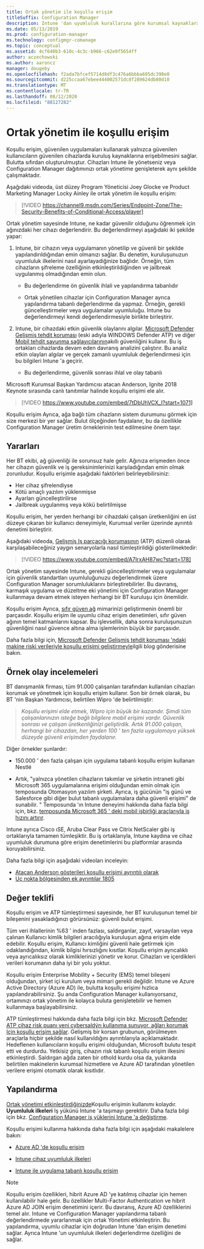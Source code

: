 ```yaml
---
title: Ortak yönetim ile koşullu erişim
titleSuffix: Configuration Manager
description: Intune 'dan uyumluluk kurallarına göre kurumsal kaynaklara Kullanıcı erişimini denetleme
ms.date: 05/13/2019
ms.prod: configuration-manager
ms.technology: configmgr-comanage
ms.topic: conceptual
ms.assetid: 4cf640b3-610c-4c3c-b966-c62e9f5654ff
author: aczechowski
ms.author: aaroncz
manager: dougeby
ms.openlocfilehash: f2ada7bfcef5714d8df3c476a6bbba695dc398e0
ms.sourcegitcommit: d225ccaa67ebee444002571dc8f289624db80d10
ms.translationtype: MT
ms.contentlocale: tr-TR
ms.lasthandoff: 08/12/2020
ms.locfileid: "88127282"
---
```

# <a name="conditional-access-with-co-management"></a>Ortak yönetim ile koşullu erişim

Koşullu erişim, güvenilen uygulamaları kullanarak yalnızca güvenilen kullanıcıların güvenilen cihazlarda kuruluş kaynaklarına erişebilmesini sağlar. Bulutta sıfırdan oluşturulmuştur. Cihazları Intune ile yönetseniz veya Configuration Manager dağıtımınızı ortak yönetime genişleterek aynı şekilde çalışmaktadır.

Aşağıdaki videoda, üst düzey Program Yöneticisi Joey Glocke ve Product Marketing Manager Locky Ainley ile ortak yönetim ile koşullu erişim:

> [!VIDEO https://channel9.msdn.com/Series/Endpoint-Zone/The-Security-Benefits-of-Conditional-Access/player]

Ortak yönetim sayesinde Intune, ne kadar güvenilir olduğunu öğrenmek için ağınızdaki her cihazı değerlendirir. Bu değerlendirmeyi aşağıdaki iki şekilde yapar:

1. Intune, bir cihazın veya uygulamanın yönetilip ve güvenli bir şekilde yapılandırıldığından emin olmanızı sağlar. Bu denetim, kuruluşunuzun uyumluluk ilkelerini nasıl ayarlayadiğinize bağlıdır. Örneğin, tüm cihazların şifreleme özelliğinin etkinleştirildiğinden ve jailbreak uygulanmış olmadığından emin olun.  

    - Bu değerlendirme ön güvenlik ihlali ve yapılandırma tabanlıdır  

    - Ortak yönetilen cihazlar için Configuration Manager ayrıca yapılandırma tabanlı değerlendirme da yapmaz. Örneğin, gerekli güncelleştirmeler veya uygulamalar uyumluluğu. Intune bu değerlendirmeyi kendi değerlendirmesiyle birlikte birleştirir.  

2. Intune, bir cihazdaki etkin güvenlik olaylarını algılar. [Microsoft Defender Gelişmiş tehdit koruması](/windows/security/threat-protection/microsoft-defender-atp/microsoft-defender-advanced-threat-protection) (eski adıyla WINDOWS Defender ATP) ve diğer [Mobil tehdit savunma sağlayıcılarının](https://www.lookout.com/about/partners/microsoft)akıllı güvenliğini kullanır. Bu iş ortakları cihazlarda devam eden davranış analizini çalıştırır. Bu analiz etkin olayları algılar ve gerçek zamanlı uyumluluk değerlendirmesi için bu bilgileri Intune 'a geçirir.  

    - Bu değerlendirme, güvenlik sonrası ihlal ve olay tabanlı  

Microsoft Kurumsal Başkan Yardımcısı atacan Anderson, Ignite 2018 Keynote sırasında canlı tanıtımlar halinde koşullu erişimi ele alır. 

> [!VIDEO https://www.youtube.com/embed/7tDbUhVCX_I?start=1071]

Koşullu erişim Ayrıca, ağa bağlı tüm cihazların sistem durumunu görmek için size merkezi bir yer sağlar. Bulut ölçeğinden faydalanır, bu da özellikle Configuration Manager üretim örneklerinin test edilmesine önem taşır.


## <a name="benefits"></a>Yararları

Her BT ekibi, ağ güvenliği ile sorunsuz hale gelir. Ağınıza erişmeden önce her cihazın güvenlik ve iş gereksinimlerinizi karşıladığından emin olmak zorunludur. Koşullu erişimle aşağıdaki faktörleri belirleyebilirsiniz: 
- Her cihaz şifrelendiyse  
- Kötü amaçlı yazılım yüklenmişse  
- Ayarları güncelleştirilirse  
- Jailbreak uygulanmış veya kökü belirtilmişse  

Koşullu erişim, her yerden herhangi bir cihazdaki çalışan üretkenliğini en üst düzeye çıkaran bir kullanıcı deneyimiyle, Kurumsal veriler üzerinde ayrıntılı denetimi birleştirir.

Aşağıdaki videoda, [Gelişmiş Iş parçacığı korumasının](https://www.microsoft.com/windowsforbusiness/windows-atp) (ATP) düzenli olarak karşılaşabileceğiniz yaygın senaryolarla nasıl tümleştirildiği gösterilmektedir:

> [!VIDEO https://www.youtube.com/embed/A7IrxAH87wc?start=178]

Ortak yönetim sayesinde Intune, gerekli güncelleştirmeler veya uygulamalar için güvenlik standartları uyumluluğunuzu değerlendirmek üzere Configuration Manager sorumluluklarını birleştirebilirler. Bu davranış, karmaşık uygulama ve düzeltme eki yönetimi için Configuration Manager kullanmaya devam etmek isteyen herhangi bir BT kuruluşu için önemlidir.

Koşullu erişim Ayrıca, [sıfır güven ağ](https://cloudblogs.microsoft.com/microsoftsecure/2018/06/14/building-zero-trust-networks-with-microsoft-365/) mimarinizi geliştirmenin önemli bir parçasıdır. Koşullu erişim ile uyumlu cihaz erişim denetimleri, sıfır güven ağının temel katmanlarını kapsar. Bu işlevsellik, daha sonra kuruluşunuzun güvenliğini nasıl güvence altına alma işlemlerinin büyük bir parçasıdır.

Daha fazla bilgi için, [Microsoft Defender Gelişmiş tehdit koruması 'ndaki makine riski verileriyle koşullu erişimi geliştirmeyle](https://techcommunity.microsoft.com/t5/Enterprise-Mobility-Security/Enhancing-conditional-access-with-machine-risk-data-from-Windows/ba-p/250559)ilgili blog gönderisine bakın.



## <a name="case-studies"></a>Örnek olay incelemeleri

BT danışmanlık firması, tüm 91.000 çalışanları tarafından kullanılan cihazları korumak ve yönetmek için koşullu erişim kullanır. Son bir örnek olarak, bu BT 'nin Başkan Yardımcısı, belirtilen Wipro 'de belirtilmiştir:

> *Koşullu erişimi elde etmek, Wipro için büyük bir kazandır. Şimdi tüm çalışanlarınızın isteğe bağlı bilgilere mobil erişimi vardır.* 
>  *Güvenlik sonrası ve çalışan üretkenliğinizi geliştirdik. Artık 91.000 çalışan, herhangi bir cihazdan, her yerden 100 ' ten fazla uygulamaya yüksek düzeyde güvenli erişimden faydalanır.*

<!-- waiting for the case study to be public
For more information, see [Wipro drives mobile productivity with Microsoft cloud security tools to improve customer engagements](https://customers.microsoft.com/story/446f72f9-2f50-4697-b688-6d279786e010)
-->

Diğer örnekler şunlardır: 

- 150.000 ' den fazla çalışan için uygulama tabanlı koşullu erişim kullanan Nestlé  

- Artık, "yalnızca yönetilen cihazların takımlar ve şirketin intraneti gibi Microsoft 365 uygulamalarına erişimi olduğundan emin olmak için temposunda Otomasyon yazılım şirketi. Ayrıca, iş gücünün "iş günü ve Salesforce gibi diğer bulut tabanlı uygulamalara daha güvenli erişimi" de sunabilir. " Temposunda 'ın Intune deneyimi hakkında daha fazla bilgi için, bkz. [temposunda Microsoft 365 ' deki mobil işbirliği araçlarıyla iş hızını artırır](https://customers.microsoft.com/story/cadence-partner-professional-services-microsoft-365).

Intune ayrıca Cisco ıSE, Aruba Clear Pass ve Citrix NetScaler gibi iş ortaklarıyla tamamen tümleşiktir. Bu iş ortaklarıyla, Intune kaydına ve cihaz uyumluluk durumuna göre erişim denetimlerini bu platformlar arasında koruyabilirsiniz.

Daha fazla bilgi için aşağıdaki videoları inceleyin:
- [Atacan Anderson gösterileri koşullu erişimi ayrıntılı olarak](https://youtu.be/8321obNofgM?t=547)  
- [Uç nokta bölgesinden ek ayrıntılar 1805](https://youtu.be/f-ILlEuBFZg?t=196)  


## <a name="value-proposition"></a>Değer teklifi

Koşullu erişim ve ATP tümleştirmesi sayesinde, her BT kuruluşunun temel bir bileşenini yasakladığınızı görürsünüz: güvenli bulut erişimi.

Tüm veri ihlallerinin %63 ' inden fazlası, saldırganlar, zayıf, varsayılan veya çalınan Kullanıcı kimlik bilgileri aracılığıyla kuruluşun ağına erişim elde edebilir. Koşullu erişim, Kullanıcı kimliğini güvenli hale getirmek için odaklandığından, kimlik bilgisi hırsızlığını kısıtlar. Koşullu erişim ayrıcalıklı veya ayrıcalıksız olarak kimliklerinizi yönetir ve korur. Cihazları ve içerdikleri verileri korumanın daha iyi bir yolu yoktur.

Koşullu erişim Enterprise Mobility + Security (EMS) temel bileşeni olduğundan, şirket içi kurulum veya mimari gerekli değildir. Intune ve Azure Active Directory (Azure AD) ile, bulutta koşullu erişimi hızlıca yapılandırabilirsiniz. Şu anda Configuration Manager kullanıyorsanız, ortamınızı ortak yönetim ile kolayca buluta genişletebilir ve hemen kullanmaya başlayabilirsiniz.

ATP tümleştirmesi hakkında daha fazla bilgi için bkz. [Microsoft Defender ATP cihaz risk puanı yeni cybersaldýrı kullanıma sunuyor, ağları korumak Için koşullu erişim sağlar](https://cloudblogs.microsoft.com/microsoftsecure/2018/11/28/windows-defender-atp-device-risk-score-exposes-new-cyberattack-drives-conditional-access-to-protect-networks/). Gelişmiş bir korsan grubunun, görülmeyen araçlarla hiçbir şekilde nasıl kullanıldığını ayrıntılarıyla açıklamaktadır. Hedeflenen kullanıcıların koşullu erişimi olduğundan, Microsoft bulutu tespit etti ve durdurdu. Yetkisiz giriş, cihazın risk tabanlı koşullu erişim ilkesini etkinleştirdi. Saldırgan ağda zaten bir othold kurdu olsa da, yukarıda belirtilen makinelerin kurumsal hizmetlere ve Azure AD tarafından yönetilen verilere erişimi otomatik olarak kısıtlıdır.



## <a name="configure"></a>Yapılandırma

[Ortak yönetimi etkinleştirdiğinizde](how-to-enable.md)Koşullu erişimin kullanımı kolaydır. **Uyumluluk ilkeleri** Iş yükünü Intune 'a taşımayı gerektirir. Daha fazla bilgi için bkz. [Configuration Manager iş yüklerini Intune 'a değiştirme](how-to-switch-workloads.md). 

Koşullu erişimi kullanma hakkında daha fazla bilgi için aşağıdaki makalelere bakın: 

- [Azure AD 'de koşullu erişim](https://docs.microsoft.com/azure/active-directory/conditional-access/overview)  

- [Intune cihaz uyumluluk ilkeleri](https://docs.microsoft.com/intune/device-compliance)  

- [Intune ile uygulama tabanlı koşullu erişim](https://docs.microsoft.com/intune/app-based-conditional-access-intune)  

> [!Note]  
> Koşullu erişim özellikleri, hibrit Azure AD 'ye katılmış cihazlar için hemen kullanılabilir hale gelir. Bu özellikler Multi-Factor Authentication ve hibrit Azure AD JOIN erişim denetimini içerir. Bu davranış, Azure AD özelliklerini temel alır. Intune ve Configuration Manager yapılandırma tabanlı değerlendirmede yararlanmak için ortak Yönetimi etkinleştirin. Bu yapılandırma, uyumlu cihazlar için doğrudan Intune 'dan erişim denetimi sağlar. Ayrıca Intune 'un uyumluluk ilkeleri değerlendirme özelliğini de sağlar.  

